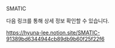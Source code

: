 SMATIC

다음 링크를 통해 상세 정보 확인할 수 있습니다.

https://hyuna-lee.notion.site/SMATIC-91389bd6344944cb89db9b60f25f22f6
